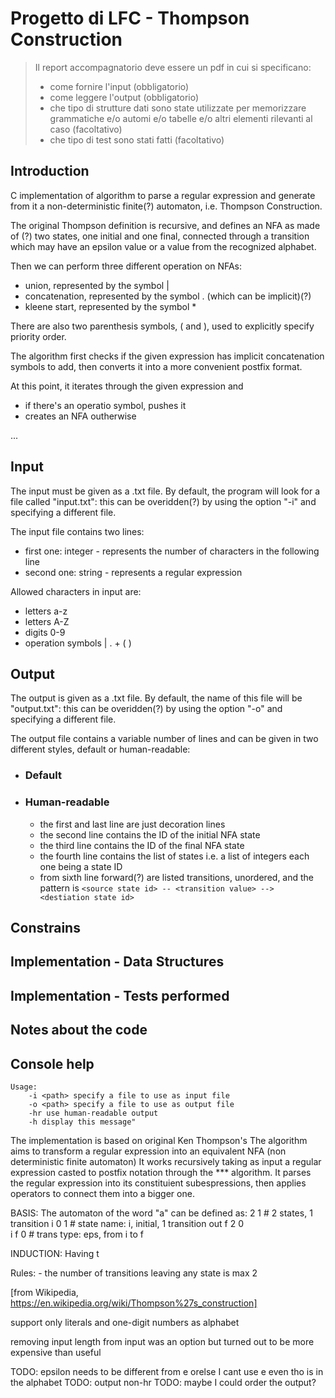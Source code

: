 # Progetto di LFC - Thompson Construction


> Il report accompagnatorio deve essere un pdf in cui si specificano:
> - come fornire l'input (obbligatorio)
> - come leggere l'output (obbligatorio)
> - che tipo di strutture dati sono state utilizzate per memorizzare grammatiche e/o automi e/o tabelle e/o altri elementi rilevanti al caso (facoltativo)
> - che tipo di test sono stati fatti (facoltativo)


## Introduction
C implementation of algorithm to parse a regular expression and generate from it a non-deterministic finite(?) automaton, i.e. Thompson Construction.

The original Thompson definition is recursive, and defines an NFA as made of (?) two states, one initial and one final, connected through a transition which may have an epsilon value or a value from the recognized alphabet.

Then we can perform three different operation on NFAs: 
- union, represented by the symbol |
- concatenation, represented by the symbol . (which can be implicit)(?)
- kleene start, represented by the symbol *

There are also two parenthesis symbols, ( and ), used to explicitly specify priority order.

The algorithm first checks if the given expression has implicit concatenation symbols to add, then converts it into a more convenient postfix format.

At this point, it iterates through the given expression and
- if there's an operatio symbol, pushes it
- creates an NFA outherwise

...


## Input
The input must be given as a .txt file. By default, the program will look for a file called "input.txt": this can be overidden(?) by using the option "-i" and specifying a different file.

The input file contains two lines: 
- first one: integer - represents the number of characters in the following line
- second one: string - represents a regular expression

Allowed characters in input are:
- letters a-z
- letters A-Z
- digits  0-9
- operation symbols | . + ( )


## Output
The output is given as a .txt file. By default, the name of this file will be "output.txt": this can be overidden(?) by using the option "-o" and specifying a different file.

The output file contains a variable number of lines and can be given in two different styles, default or human-readable:

- ### Default

- ### Human-readable
    - the first and last line are just decoration lines
    - the second line contains the ID of the initial NFA state
    - the third line contains the ID of the final NFA state
    - the fourth line contains the list of states i.e. a list of integers each one being a state ID
    - from sixth line forward(?) are listed transitions, unordered, and the pattern is `<source state id> -- <transition value> --> <destiation state id>`


## Constrains

## Implementation - Data Structures

## Implementation - Tests performed

## Notes about the code

## Console help
```
Usage: 
    -i <path> specify a file to use as input file
    -o <path> specify a file to use as output file
    -hr use human-readable output
    -h display this message"
```


The implementation is based on original Ken Thompson's
The algorithm aims to transform a regular expression into an equivalent NFA (non deterministic finite automaton)
It works recursively taking as input a regular expression casted to postfix notation through the *** algorithm.
It parses the regular expression into its constituient subespressions, then applies operators to connect them into a bigger one.

BASIS:
The automaton of the word "a" can be defined as:
    2 1     # 2 states, 1 transition
    i 0 1   # state name: i, initial, 1 transition out
    f 2 0   
    i f 0   # trans type: eps, from i to f

INDUCTION:
Having t

Rules:
    - the number of transitions leaving any state is max 2
    

[from Wikipedia, https://en.wikipedia.org/wiki/Thompson%27s_construction]

support only literals and one-digit numbers as alphabet

removing input length from input was an option but turned out to be more expensive than useful


TODO: epsilon needs to be different from e orelse I cant use e even tho is in the alphabet
TODO: output non-hr
TODO: maybe I could order the output?